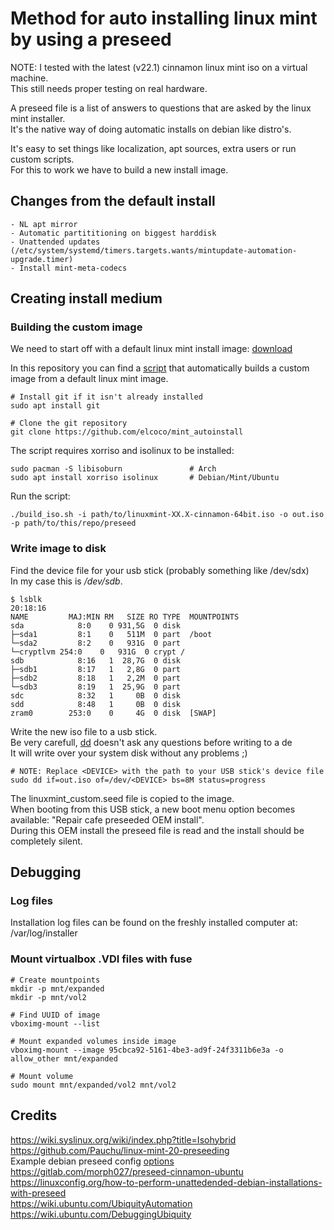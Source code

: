 # Method for auto installing linux mint by using a preseed
NOTE: I tested with the latest (v22.1) cinnamon linux mint iso on a virtual machine.  
      This still needs proper testing on real hardware.  

A preseed file is a list of answers to questions that are asked by the linux mint installer.  
It's the native way of doing automatic installs on debian like distro's.  

It's easy to set things like localization, apt sources, extra users or run custom scripts.  
For this to work we have to build a new install image.  

## Changes from the default install

    - NL apt mirror
    - Automatic partititioning on biggest harddisk
    - Unattended updates (/etc/system/systemd/timers.targets.wants/mintupdate-automation-upgrade.timer)
    - Install mint-meta-codecs

## Creating install medium
### Building the custom image
We need to start off with a default linux mint install image: [download](https://linuxmint.com/edition.php?id=319)

In this repository you can find a [script](/build_iso.sh) that automatically builds a custom image from a default linux mint image.  

    # Install git if it isn't already installed
    sudo apt install git

    # Clone the git repository
    git clone https://github.com/elcoco/mint_autoinstall

The script requires xorriso and isolinux to be installed:  

    sudo pacman -S libisoburn               # Arch
    sudo apt install xorriso isolinux       # Debian/Mint/Ubuntu

Run the script:

    ./build_iso.sh -i path/to/linuxmint-XX.X-cinnamon-64bit.iso -o out.iso -p path/to/this/repo/preseed

### Write image to disk
Find the device file for your usb stick (probably something like /dev/sdx)  
In my case this is */dev/sdb*.  

    $ lsblk                                                                                                             20:18:16
    NAME         MAJ:MIN RM   SIZE RO TYPE  MOUNTPOINTS
    sda            8:0    0 931,5G  0 disk
    ├─sda1         8:1    0   511M  0 part  /boot
    └─sda2         8:2    0   931G  0 part
    └─cryptlvm 254:0    0   931G  0 crypt /
    sdb            8:16   1  28,7G  0 disk
    ├─sdb1         8:17   1   2,8G  0 part
    ├─sdb2         8:18   1   2,2M  0 part
    └─sdb3         8:19   1  25,9G  0 part
    sdc            8:32   1     0B  0 disk
    sdd            8:48   1     0B  0 disk
    zram0        253:0    0     4G  0 disk  [SWAP]

Write the new iso file to a usb stick.  
Be very carefull, [dd](https://www.man7.org/linux/man-pages/man1/dd.1.html) doesn't ask any questions before writing to a de  
It will write over your system disk without any problems ;)  

    # NOTE: Replace <DEVICE> with the path to your USB stick's device file
    sudo dd if=out.iso of=/dev/<DEVICE> bs=8M status=progress

The linuxmint_custom.seed file is copied to the image.  
When booting from this USB stick, a new boot menu option becomes available: "Repair cafe preseeded OEM install".  
During this OEM install the preseed file is read and the install should be completely silent.  

## Debugging  
### Log files  
Installation log files can be found on the freshly installed computer at: /var/log/installer

### Mount virtualbox .VDI files with fuse

    # Create mountpoints
    mkdir -p mnt/expanded
    mkdir -p mnt/vol2

    # Find UUID of image
    vboximg-mount --list

    # Mount expanded volumes inside image
    vboximg-mount --image 95cbca92-5161-4be3-ad9f-24f3311b6e3a -o allow_other mnt/expanded

    # Mount volume
    sudo mount mnt/expanded/vol2 mnt/vol2



## Credits
https://wiki.syslinux.org/wiki/index.php?title=Isohybrid
https://github.com/Pauchu/linux-mint-20-preseeding  
Example debian preseed config [options](https://www.debian.org/releases/bookworm/example-preseed.txt)   
https://gitlab.com/morph027/preseed-cinnamon-ubuntu  
https://linuxconfig.org/how-to-perform-unattedended-debian-installations-with-preseed  
https://wiki.ubuntu.com/UbiquityAutomation  
https://wiki.ubuntu.com/DebuggingUbiquity  
